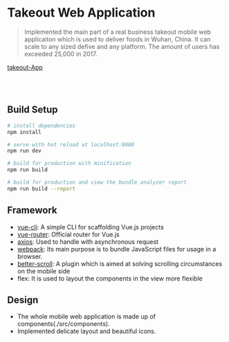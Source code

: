# Takeout Web Application
> Implemented the main part of a real business takeout mobile web applicaiton which is used to deliver foods in Wuhan, China. It can scale to any sized defive and any platform. The amount of users has exceeded 25,000 in 2017.

<span><a href="www.zityuen.com:8080">takeout-App</a> </span>

<br></br>
## Build Setup

``` bash
# install dependencies
npm install

# serve with hot reload at localhost:8080
npm run dev

# build for production with minification
npm run build

# build for production and view the bundle analyzer report
npm run build --report
```


## Framework
<ul>
  <li><a href="https://github.com/vuejs/vue-cli">vue-cli</a>: A simple CLI for scaffolding Vue.js projects</li>
  <li><a href="https://github.com/vuejs/vue-router">vue-router</a>: Official router for Vue.js</li>
  <li><a href="https://github.com/axios/axios">axios</a>: Used to handle with asynchronous request</li>
  <li><a href="https://github.com/webpack/webpack">webpack</a>: Its main purpose is to bundle JavaScript files for usage in a browser.</li>
  <li><a href="https://github.com/ustbhuangyi/better-scroll">better-scroll</a>: A plugin which is aimed at solving scrolling circumstances on the mobile side</li>
  <li>flex: It is used to layout the components in the view more flexible</li>
</ul>

## Design
<ul>
  <li>The whole mobile web application is made up of components(./src/components).</li>
  <li>Implemented delicate layout and beautiful icons.</li>
</ul>
